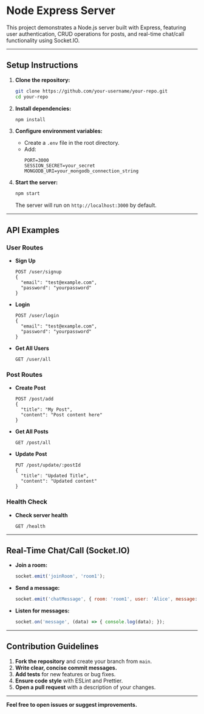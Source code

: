 # Node Express Server

This project demonstrates a Node.js server built with Express, featuring user authentication, CRUD operations for posts, and real-time chat/call functionality using Socket.IO.

---

## Setup Instructions

1. **Clone the repository:**
   ```bash
   git clone https://github.com/your-username/your-repo.git
   cd your-repo
   ```

2. **Install dependencies:**
   ```bash
   npm install
   ```

3. **Configure environment variables:**
   - Create a `.env` file in the root directory.
   - Add:
     ```
     PORT=3000
     SESSION_SECRET=your_secret
     MONGODB_URI=your_mongodb_connection_string
     ```

4. **Start the server:**
   ```bash
   npm start
   ```
   The server will run on `http://localhost:3000` by default.

---

## API Examples

### User Routes

- **Sign Up**
  ```
  POST /user/signup
  {
    "email": "test@example.com",
    "password": "yourpassword"
  }
  ```

- **Login**
  ```
  POST /user/login
  {
    "email": "test@example.com",
    "password": "yourpassword"
  }
  ```

- **Get All Users**
  ```
  GET /user/all
  ```

### Post Routes

- **Create Post**
  ```
  POST /post/add
  {
    "title": "My Post",
    "content": "Post content here"
  }
  ```

- **Get All Posts**
  ```
  GET /post/all
  ```

- **Update Post**
  ```
  PUT /post/update/:postId
  {
    "title": "Updated Title",
    "content": "Updated content"
  }
  ```

### Health Check

- **Check server health**
  ```
  GET /health
  ```

---

## Real-Time Chat/Call (Socket.IO)

- **Join a room:**
  ```js
  socket.emit('joinRoom', 'room1');
  ```
- **Send a message:**
  ```js
  socket.emit('chatMessage', { room: 'room1', user: 'Alice', message: 'Hello!' });
  ```
- **Listen for messages:**
  ```js
  socket.on('message', (data) => { console.log(data); });
  ```

---

## Contribution Guidelines

1. **Fork the repository** and create your branch from `main`.
2. **Write clear, concise commit messages.**
3. **Add tests** for new features or bug fixes.
4. **Ensure code style** with ESLint and Prettier.
5. **Open a pull request** with a description of your changes.

---

**Feel free to open issues or suggest improvements.**